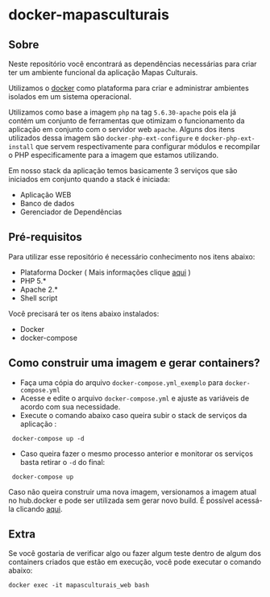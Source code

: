 # docker-mapasculturais



## Sobre

Neste repositório você encontrará as dependências necessárias para criar ter um ambiente funcional da aplicação Mapas Culturais.

Utilizamos o [docker](https://www.docker.com) como plataforma para criar e administrar ambientes isolados em um sistema operacional.

Utilizamos como base a imagem ```php``` na tag ```5.6.30-apache``` pois ela já contém um conjunto de ferramentas que otimizam o funcionamento da aplicação em conjunto com o servidor web ```apache```. Alguns dos itens utilizados dessa imagem são ```docker-php-ext-configure``` e ```docker-php-ext-install``` que servem respectivamente para configurar módulos e recompilar o PHP especificamente para a imagem que estamos utilizando.

Em nosso stack da aplicação temos basicamente 3 serviços que são iniciados em conjunto quando a stack é iniciada:
* Aplicação WEB
* Banco de dados
* Gerenciador de Dependências

## Pré-requisitos

Para utilizar esse repositório é necessário conhecimento nos itens abaixo:
* Plataforma Docker ( Mais informações clique [aqui](http://pt.slideshare.net/vinnyfs89/docker-essa-baleia-vai-te-conquistar?qid=aed7b752-f313-4515-badd-f3bf811c8a35&v=&b=&from_search=1) )
* PHP 5.*
* Apache 2.*
* Shell script

Você precisará ter os itens abaixo instalados:
* Docker
* docker-compose

## Como construir uma imagem e gerar containers?

 * Faça uma cópia do arquivo ```docker-compose.yml_exemplo``` para ```docker-compose.yml``` 
 * Acesse e edite o arquivo ```docker-compose.yml``` e ajuste as variáveis de acordo com sua necessidade.
 * Execute o comando abaixo caso queira subir o stack de serviços da aplicação :

```
 docker-compose up -d
```

 * Caso queira fazer o mesmo processo anterior e monitorar os serviços basta retirar o ```-d``` do final:

```
 docker-compose up
```

Caso não queira construir uma nova imagem, versionamos a imagem atual no hub.docker e pode ser utilizada sem gerar novo build. É possível acessá-la clicando [aqui](https://hub.docker.com/r/culturagovbr/mapasculturais/).

## Extra

Se você gostaria de verificar algo ou fazer algum teste dentro de algum dos containers criados que estão em execução, você pode executar o comando abaixo:

```
docker exec -it mapasculturais_web bash
```
